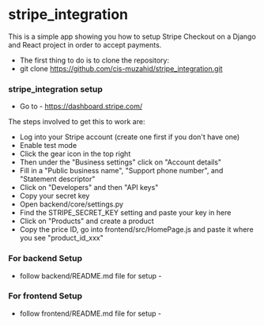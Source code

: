 # stripe_integration
This is a simple app showing you how to setup Stripe Checkout on a Django and React project in order to accept payments.

-   The first thing to do is to clone the repository:
-   git clone https://github.com/cis-muzahid/stripe_integration.git

### stripe_integration setup

- Go to - https://dashboard.stripe.com/

The steps involved to get this to work are:

-   Log into your Stripe account (create one first if you don't have one)
-   Enable test mode
-   Click the gear icon in the top right
-   Then under the "Business settings" click on "Account details"
-   Fill in a "Public business name", "Support phone number", and "Statement descriptor"
-   Click on "Developers" and then "API keys"
-   Copy your secret key
-   Open backend/core/settings.py
-   Find the STRIPE_SECRET_KEY setting and paste your key in here
-   Click on "Products" and create a product
-   Copy the price ID, go into frontend/src/HomePage.js and paste it where you see "product_id_xxx"

### For backend Setup 
- follow backend/README.md file for setup - 

### For frontend Setup 
- follow frontend/README.md file for setup - 


